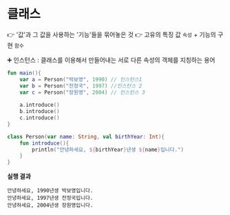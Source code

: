 # 클래스
👉 '값'과 그 값을 사용하는 '기능'들을 묶어놓은 것
👉 고유의 특징 값 `속성` + 기능의 구현 `함수`

➕ 인스턴스 : 클래스를 이용해서 만들어내는 서로 다른 속성의 객체를 지칭하는 용어

```kotlin
fun main(){
    var a = Person("박보영", 1990) // 인스턴스1
    var b = Person("전정국", 1997) //인스턴스 2
    var c = Person("장원영", 2004) // 인스턴스 3
    
    a.introduce()
    b.introduce()
    c.introduce()
}

class Person(var name: String, val birthYear: Int){
    fun introduce(){
        println("안녕하세요, ${birthYear}년생 ${name}입니다.")
    }
}
```

**실행 결과**
```
안녕하세요, 1990년생 박보영입니다.
안녕하세요, 1997년생 전정국입니다.
안녕하세요, 2004년생 장원영입니다.
```
